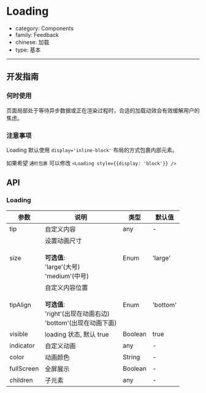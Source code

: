 # Loading

-   category: Components
-   family: Feedback
-   chinese: 加载
-   type: 基本

---

## 开发指南

### 何时使用

页面局部处于等待异步数据或正在渲染过程时，合适的加载动效会有效缓解用户的焦虑。

### 注意事项

Loading 默认使用 `display='inline-block'` 布局的方式包裹内部元素。

如果希望 `通栏包裹` 可以修改 `<Loading style={{display: 'block'}} />`

## API

### Loading

| 参数         | 说明                                                               | 类型      | 默认值      |
| ---------- | ---------------------------------------------------------------- | ------- | -------- |
| tip        | 自定义内容                                                            | any     | -        |
| size       | 设置动画尺寸<br><br>**可选值**:<br>'large'(大号)<br>'medium'(中号)            | Enum    | 'large'  |
| tipAlign   | 自定义内容位置<br><br>**可选值**:<br>'right'(出现在动画右边)<br>'bottom'(出现在动画下面) | Enum    | 'bottom' |
| visible    | loading 状态, 默认 true                                              | Boolean | true     |
| indicator  | 自定义动画                                                            | any     | -        |
| color      | 动画颜色                                                             | String  | -        |
| fullScreen | 全屏展示                                                             | Boolean | -        |
| children   | 子元素                                                              | any     | -        |
